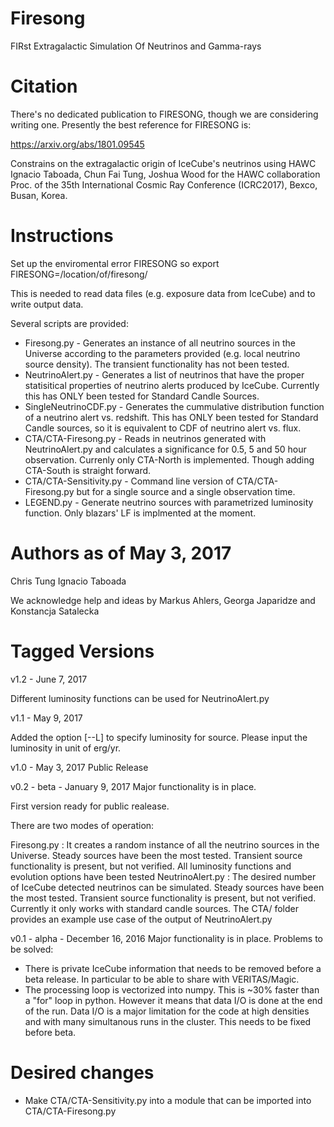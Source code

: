 # Firesong
FIRst Extragalactic Simulation Of Neutrinos and Gamma-rays

# Citation
There's no dedicated publication to FIRESONG, though we are
considering writing one. Presently the best reference for FIRESONG is:

https://arxiv.org/abs/1801.09545

Constrains on the extragalactic origin of IceCube's neutrinos using
HAWC
Ignacio Taboada, Chun Fai Tung, Joshua Wood for the HAWC collaboration
Proc. of the 35th International Cosmic Ray Conference (ICRC2017),
Bexco, Busan, Korea.

# Instructions
Set up the enviromental error FIRESONG so
export FIRESONG=/location/of/firesong/

This is needed to read data files (e.g. exposure data from IceCube)
and to write output data.

Several scripts are provided:
* Firesong.py - Generates an instance of all neutrino sources in
  the Universe according to the parameters provided (e.g. local
  neutrino source density). The transient functionality has not been
  tested. 
* NeutrinoAlert.py - Generates a list of neutrinos that have the
  proper statisitical properties of neutrino alerts produced by
  IceCube. Currently this has ONLY been tested for Standard Candle
  Sources.
* SingleNeutrinoCDF.py - Generates the cummulative distribution
  function of a neutrino alert vs. redshift. This has ONLY been tested
  for Standard Candle sources, so it is equivalent to CDF of neutrino
  alert vs. flux.
* CTA/CTA-Firesong.py - Reads in neutrinos generated with
  NeutrinoAlert.py and calculates a significance for 0.5, 5 and 50
  hour observation. Currenly only CTA-North is implemented. Though
  adding CTA-South is straight forward.
* CTA/CTA-Sensitivity.py - Command line version of CTA/CTA-Firesong.py
  but for a single source and a single observation time. 
* LEGEND.py - Generate neutrino sources with parametrized luminosity
  function. Only blazars' LF is implmented at the moment.

# Authors as of May 3, 2017
Chris Tung
Ignacio Taboada

We acknowledge help and ideas by Markus Ahlers, Georga Japaridze and Konstancja Satalecka

# Tagged Versions
v1.2 - June 7, 2017

Different luminosity functions can be used for NeutrinoAlert.py

v1.1 - May 9, 2017

Added the option [--L] to specify luminosity for source. Please input the luminosity in unit of erg/yr.

v1.0 - May 3, 2017
Public Release



v0.2 - beta - January 9, 2017
Major functionality is in place. 

First version ready for public realease.

There are two modes of operation:

Firesong.py : It creates a random instance of all the neutrino sources in the Universe. Steady sources have been the most tested. Transient source functionality is present, but not verified. All luminosity functions and evolution options have been tested
NeutrinoAlert.py : The desired number of IceCube detected neutrinos can be simulated. Steady sources have been the most tested. Transient source functionality is present, but not verified. Currently it only works with standard candle sources.
The CTA/ folder provides an example use case of the output of NeutrinoAlert.py



v0.1 - alpha - December 16, 2016
Major functionality is in place.
Problems to be solved:
* There is private IceCube information that needs to be removed before a
beta release. In particular to be able to share with VERITAS/Magic.
* The processing loop is vectorized into numpy. This is ~30% faster than
a "for" loop in python. However it means that data I/O is done at the
end of the run. Data I/O is a major limitation for the code at high
densities and with many simultanous runs in the cluster. This needs
to be fixed before beta.

# Desired changes
* Make CTA/CTA-Sensitivity.py into a module that can be imported into CTA/CTA-Firesong.py

